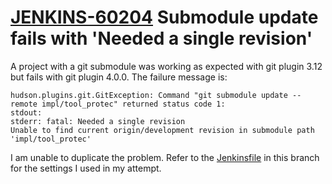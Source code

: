 # [JENKINS-60204](https://issues.jenkins.io/browse/JENKINS-60204) Submodule update fails with 'Needed a single revision'

A project with a git submodule was working as expected with git plugin 3.12 but fails with git plugin 4.0.0.  The failure message is:

```
hudson.plugins.git.GitException: Command "git submodule update --remote impl/tool_protec" returned status code 1:
stdout: 
stderr: fatal: Needed a single revision
Unable to find current origin/development revision in submodule path 'impl/tool_protec'
```

I am unable to duplicate the problem.  Refer to the [Jenkinsfile](Jenkinsfile) in this branch for the settings I used in my attempt.
